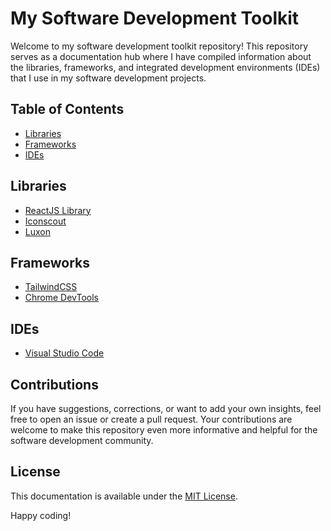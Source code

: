 # My Software Development Toolkit

Welcome to my software development toolkit repository! This repository serves as a documentation hub where I have compiled information about the libraries, frameworks, and integrated development environments (IDEs) that I use in my software development projects. 

## Table of Contents

- [Libraries](#libraries)
- [Frameworks](#frameworks)
- [IDEs](#ides)

## Libraries

- [ReactJS Library](https://react.dev/)
- [Iconscout](https://iconscout.com/unicons)
- [Luxon](https://moment.github.io/luxon/#/?id=luxon)

## Frameworks

- [TailwindCSS](https://tailwindcss.com/docs/guides/create-react-app)
- [Chrome DevTools](https://github.com/GoogleChrome/lighthouse)

## IDEs

- [Visual Studio Code](https://code.visualstudio.com/docs)

## Contributions

If you have suggestions, corrections, or want to add your own insights, feel free to open an issue or create a pull request. Your contributions are welcome to make this repository even more informative and helpful for the software development community.

## License

This documentation is available under the [MIT License](LICENSE).

Happy coding!
